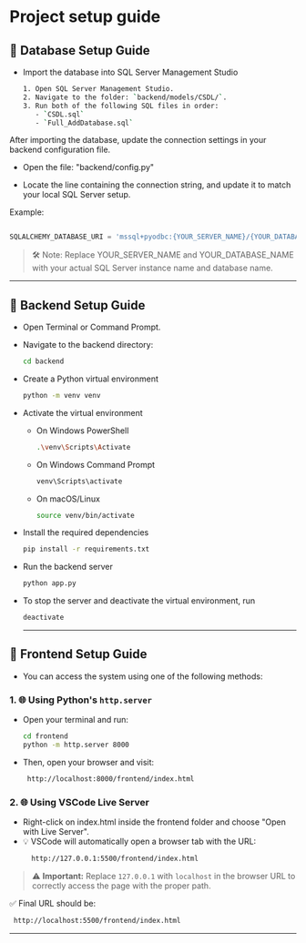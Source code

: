 # Project setup guide
## 🚀 Database Setup Guide
- Import the database into SQL Server Management Studio  
  ```bash
  1. Open SQL Server Management Studio.
  2. Navigate to the folder: `backend/models/CSDL/`.
  3. Run both of the following SQL files in order:
     - `CSDL.sql`
     - `Full_AddDatabase.sql`
After importing the database, update the connection settings in your backend configuration file.
- Open the file: "backend/config.py"
  
- Locate the line containing the connection string, and update it to match your local SQL Server setup.

Example:
```python

SQLALCHEMY_DATABASE_URI = 'mssql+pyodbc:{YOUR_SERVER_NAME}/{YOUR_DATABASE_NAME}?driver=ODBC+Driver+17+for+SQL+Server&trusted_connection=yes&encrypt=no&TrustServerCertificate=yes'
```
> 🛠️ Note:
Replace YOUR_SERVER_NAME and YOUR_DATABASE_NAME with your actual SQL Server instance name and database name.
---
## 🚀 Backend Setup Guide
- Open Terminal or Command Prompt.

- Navigate to the backend directory:
  ```bash
  cd backend
  ```
- Create a Python virtual environment
  ```bash
  python -m venv venv
  ```
- Activate the virtual environment
  - On Windows PowerShell
    ```bash
    .\venv\Scripts\Activate
    ```
  - On Windows Command Prompt
    ```bash
    venv\Scripts\activate
    ```
  - On macOS/Linux
    ```bash
    source venv/bin/activate
    ```
- Install the required dependencies
    ````bash
    pip install -r requirements.txt
    ````
- Run the backend server
    ````bash
    python app.py
    ````
    
-  To stop the server and deactivate the virtual environment, run
    ````bash
    deactivate
    ````
    ---
  ## 🚀 Frontend Setup Guide
- You can access the system using one of the following methods:
 ### 1. 🌐 Using Python's `http.server`

- Open your terminal and run:
  ```bash
  cd frontend
  python -m http.server 8000
- Then, open your browser and visit:
   ````bash
    http://localhost:8000/frontend/index.html
    ````
 ### 2. 🌐 Using VSCode Live Server

- Right-click on index.html inside the frontend folder and choose "Open with Live Server".
- 💡 VSCode will automatically open a browser tab with the URL:
  ```bash
    http://127.0.0.1:5500/frontend/index.html


> ⚠️ **Important:** Replace `127.0.0.1` with `localhost` in the browser URL to correctly access the page with the proper path.

✅ Final URL should be:
 ```bash
  http://localhost:5500/frontend/index.html
```
  ---

